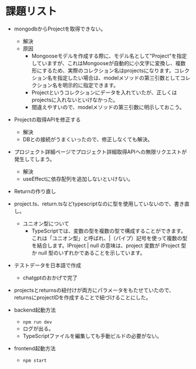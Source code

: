# 課題リスト
- mongodbからProjectを取得できない。
    - 解決
    - 原因
        - Mongooseモデルを作成する際に、モデル名として"Project"を指定していますが、これはMongooseが自動的に小文字に変換し、複数形にするため、実際のコレクション名はprojectsになります。コレクション名を指定したい場合は、modelメソッドの第三引数としてコレクション名を明示的に指定できます。
        - Projectというコレクションにデータを入れていたが、正しくはprojectsに入れないといけなかった。
        - 間違えやすいので、modelメソッドの第三引数に明示しておこう。

- Projectの取得APIを修正する
    - 解決
    - DBとの接続がうまくいったので、修正しなくても解決。

- プロジェクト詳細ページでプロジェクト詳細取得APIへの無限リクエストが発生してしまう。
    - 解決
    - useEffectに依存配列を追加しないといけない。

- Returnの作り直し

- project.ts、return.tsなどtypescriptなのに型を使用していないので、書き直し。
    - ユニオン型について
        - TypeScriptでは、変数の型を複数の型で構成することができます。これは「ユニオン型」と呼ばれ、|（パイプ）記号を使って複数の型を結合します。IProject | null の意味は、project 変数が IProject 型か null 型のいずれかであることを示しています。

- テストデータを日本語で作成
    - chatgptのおかげで完了

- projectsとreturnsの紐付けが両方にパラメータをもたせていたので、returnsにprojectIDを作成することで紐づけることにした。

- backend起動方法
    - `npm run dev`
    - ログが出る。
    - TypeScriptファイルを編集しても手動ビルドの必要がない。

- frontend起動方法
    - `npm start`
